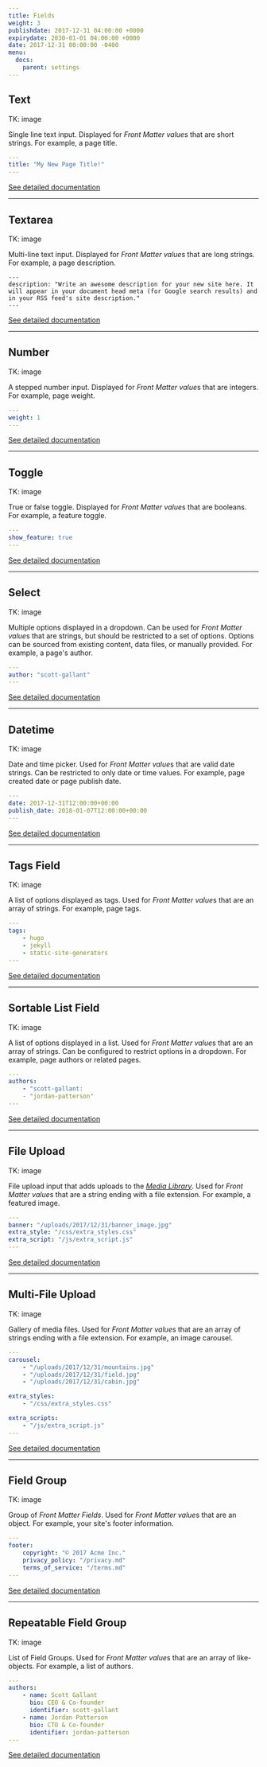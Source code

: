 ```yaml
---
title: Fields
weight: 3
publishdate: 2017-12-31 04:00:00 +0000
expirydate: 2030-01-01 04:00:00 +0000
date: 2017-12-31 00:00:00 -0400
menu:
  docs:
    parent: settings
---
```

## Text
TK: image

Single line text input. Displayed for *Front Matter value*s that are short strings. For example, a page title.

```yaml
---
title: "My New Page Title!"
---
```

[See detailed documentation](/docs/settings/fields/text)

---

## Textarea
TK: image

Multi-line text input. Displayed for *Front Matter value*s that are long strings. For example, a page description.

```
---
description: "Write an awesome description for your new site here. It will appear in your document head meta (for Google search results) and in your RSS feed's site description."
---
```

[See detailed documentation](/docs/settings/fields/textarea)

---

## Number
TK: image

A stepped number input. Displayed for *Front Matter value*s that are integers. For example, page weight.

```yaml
---
weight: 1
---
```

[See detailed documentation](/docs/settings/fields/number)

---

## Toggle
TK: image

True or false toggle. Displayed for *Front Matter value*s that are booleans. For example, a feature toggle.

```yaml
---
show_feature: true
---
```

[See detailed documentation](/docs/settings/fields/toggle)

---

## Select
TK: image

Multiple options displayed in a dropdown. Can be used for *Front Matter value*s that are strings, but should be restricted to a set of options. Options can be sourced from existing content, data files, or manually provided. For example, a page's author.

```yaml
---
author: "scott-gallant"
---
```

[See detailed documentation](/docs/settings/fields/select)

---

## Datetime
TK: image

Date and time picker. Used for *Front Matter value*s that are valid date strings. Can be restricted to only date or time values. For example, page created date or page publish date.

```yaml
---
date: 2017-12-31T12:00:00+00:00
publish_date: 2018-01-07T12:00:00+00:00
---
```

[See detailed documentation](/docs/settings/fields/datetime)

---

## Tags Field
TK: image

A list of options displayed as tags. Used for *Front Matter value*s that are an array of strings. For example, page tags.

```yaml
---
tags:
    - hugo
    - jekyll
    - static-site-generators
---
```

[See detailed documentation](/docs/settings/fields/tags)

---

## Sortable List Field
TK: image

A list of options displayed in a list. Used for *Front Matter value*s that are an array of strings. Can be configured to restrict options in a dropdown. For example, page authors or related pages.

```yaml
---
authors:
    - "scott-gallant:
    - "jordan-patterson"
---
```

[See detailed documentation](/docs/settings/fields/sortable-list)

---

## File Upload
TK: image

File upload input that adds uploads to the *[Media Library](/docs/editing/media-library/)*. Used for *Front Matter value*s that are a string ending with a file extension. For example, a featured image.

```yaml
---
banner: "/uploads/2017/12/31/banner_image.jpg"
extra_style: "/css/extra_styles.css"
extra_script: "/js/extra_script.js"
---
```

[See detailed documentation](/docs/settings/fields/file)

---

## Multi-File Upload
TK: image

Gallery of media files. Used for *Front Matter value*s that are an array of strings ending with a file extension. For example, an image carousel.

```yaml
---
carousel: 
    - "/uploads/2017/12/31/mountains.jpg"
    - "/uploads/2017/12/31/field.jpg"
    - "/uploads/2017/12/31/cabin.jpg"

extra_styles: 
    - "/css/extra_styles.css"

extra_scripts: 
    - "/js/extra_script.js"
---
```

[See detailed documentation](/docs/settings/fields/multi-file)

---

## Field Group
TK: image

Group of *Front Matter Fields*. Used for *Front Matter value*s that are an object. For example, your site's footer information.

```yaml
---
footer:
    copyright: "© 2017 Acme Inc."
    privacy_policy: "/privacy.md"
    terms_of_service: "/terms.md"
---
```

[See detailed documentation](/docs/settings/fields/field-group)

---

## Repeatable Field Group
TK: image

List of Field Groups. Used for *Front Matter value*s that are an array of like-objects. For example, a list of authors.

```yaml
---
authors:
    - name: Scott Gallant
      bio: CEO & Co-founder
      identifier: scott-gallant
    - name: Jordan Patterson
      bio: CTO & Co-founder
      identifier: jordan-patterson
---
```

[See detailed documentation](/docs/settings/fields/repeatable-field-group)